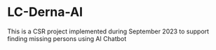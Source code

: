 # LC-Derna-AI
This is a CSR project implemented during September 2023 to support finding missing persons using AI Chatbot
